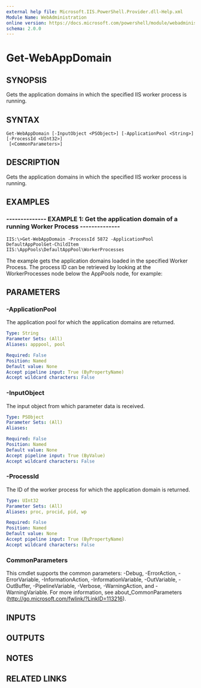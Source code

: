 ```yaml
---
external help file: Microsoft.IIS.PowerShell.Provider.dll-Help.xml
Module Name: WebAdministration
online version: https://docs.microsoft.com/powershell/module/webadministration/get-webappdomain?view=windowsserver2012-ps&wt.mc_id=ps-gethelp
schema: 2.0.0
---
```


# Get-WebAppDomain

## SYNOPSIS
Gets the application domains in which the specified IIS worker process is running.

## SYNTAX

```
Get-WebAppDomain [-InputObject <PSObject>] [-ApplicationPool <String>] [-ProcessId <UInt32>]
 [<CommonParameters>]
```

## DESCRIPTION
Gets the application domains in which the specified IIS worker process is running.

## EXAMPLES

### -------------- EXAMPLE 1: Get the application domain of a running Worker Process --------------
```
IIS:\>Get-WebAppDomain -ProcessId 5872 -ApplicationPool DefaultAppPoolGet-ChildItem IIS:\AppPools\DefaultAppPool\WorkerProcesses
```

The example gets the application domains loaded in the specified Worker Process.
The process ID can be retrieved by looking at the WorkerProcesses node below the AppPools node, for example:

## PARAMETERS

### -ApplicationPool
The application pool for which the application domains are returned.

```yaml
Type: String
Parameter Sets: (All)
Aliases: apppool, pool

Required: False
Position: Named
Default value: None
Accept pipeline input: True (ByPropertyName)
Accept wildcard characters: False
```

### -InputObject
The input object from which parameter data is received.

```yaml
Type: PSObject
Parameter Sets: (All)
Aliases: 

Required: False
Position: Named
Default value: None
Accept pipeline input: True (ByValue)
Accept wildcard characters: False
```

### -ProcessId
The ID of the worker process for which the application domain is returned.

```yaml
Type: UInt32
Parameter Sets: (All)
Aliases: proc, procid, pid, wp

Required: False
Position: Named
Default value: None
Accept pipeline input: True (ByPropertyName)
Accept wildcard characters: False
```

### CommonParameters
This cmdlet supports the common parameters: -Debug, -ErrorAction, -ErrorVariable, -InformationAction, -InformationVariable, -OutVariable, -OutBuffer, -PipelineVariable, -Verbose, -WarningAction, and -WarningVariable. For more information, see about_CommonParameters (http://go.microsoft.com/fwlink/?LinkID=113216).

## INPUTS

## OUTPUTS

## NOTES

## RELATED LINKS

